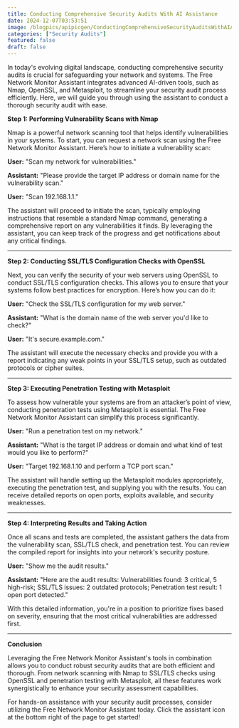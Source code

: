 ```yaml
---
title: Conducting Comprehensive Security Audits With AI Assistance
date: 2024-12-07T03:53:51
image: /blogpics/apipicgen/ConductingComprehensiveSecurityAuditsWithAIAssistance-7KA6XK45SU.jpg
categories: ["Security Audits"]
featured: false
draft: false
---
```

In today's evolving digital landscape, conducting comprehensive security audits is crucial for safeguarding your network and systems. The Free Network Monitor Assistant integrates advanced AI-driven tools, such as Nmap, OpenSSL, and Metasploit, to streamline your security audit process efficiently. Here, we will guide you through using the assistant to conduct a thorough security audit with ease.

**Step 1: Performing Vulnerability Scans with Nmap**

Nmap is a powerful network scanning tool that helps identify vulnerabilities in your systems. To start, you can request a network scan using the Free Network Monitor Assistant. Here’s how to initiate a vulnerability scan:

**User:** "Scan my network for vulnerabilities."

**Assistant:** "Please provide the target IP address or domain name for the vulnerability scan."

**User:** "Scan 192.168.1.1."

The assistant will proceed to initiate the scan, typically employing instructions that resemble a standard Nmap command, generating a comprehensive report on any vulnerabilities it finds. By leveraging the assistant, you can keep track of the progress and get notifications about any critical findings.

---

**Step 2: Conducting SSL/TLS Configuration Checks with OpenSSL**

Next, you can verify the security of your web servers using OpenSSL to conduct SSL/TLS configuration checks. This allows you to ensure that your systems follow best practices for encryption. Here’s how you can do it:

**User:** "Check the SSL/TLS configuration for my web server."

**Assistant:** "What is the domain name of the web server you'd like to check?"

**User:** "It's secure.example.com."

The assistant will execute the necessary checks and provide you with a report indicating any weak points in your SSL/TLS setup, such as outdated protocols or cipher suites.

---

**Step 3: Executing Penetration Testing with Metasploit**

To assess how vulnerable your systems are from an attacker’s point of view, conducting penetration tests using Metasploit is essential. The Free Network Monitor Assistant can simplify this process significantly.

**User:** "Run a penetration test on my network."

**Assistant:** "What is the target IP address or domain and what kind of test would you like to perform?"

**User:** "Target 192.168.1.10 and perform a TCP port scan."

The assistant will handle setting up the Metasploit modules appropriately, executing the penetration test, and supplying you with the results. You can receive detailed reports on open ports, exploits available, and security weaknesses.

---

**Step 4: Interpreting Results and Taking Action**

Once all scans and tests are completed, the assistant gathers the data from the vulnerability scan, SSL/TLS check, and penetration test. You can review the compiled report for insights into your network's security posture.

**User:** "Show me the audit results."

**Assistant:** "Here are the audit results: Vulnerabilities found: 3 critical, 5 high-risk; SSL/TLS issues: 2 outdated protocols; Penetration test result: 1 open port detected."

With this detailed information, you're in a position to prioritize fixes based on severity, ensuring that the most critical vulnerabilities are addressed first.

---

**Conclusion**

Leveraging the Free Network Monitor Assistant's tools in combination allows you to conduct robust security audits that are both efficient and thorough. From network scanning with Nmap to SSL/TLS checks using OpenSSL and penetration testing with Metasploit, all these features work synergistically to enhance your security assessment capabilities. 

For hands-on assistance with your security audit processes, consider utilizing the Free Network Monitor Assistant today. Click the assistant icon at the bottom right of the page to get started!